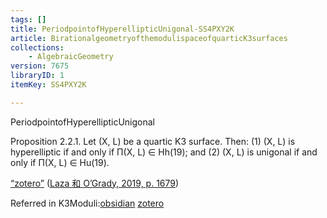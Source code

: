 ```yaml
---
tags: []
title: PeriodpointofHyperellipticUnigonal-SS4PXY2K
article: BirationalgeometryofthemodulispaceofquarticK3surfaces
collections:
    - AlgebraicGeometry
version: 7675
libraryID: 1
itemKey: SS4PXY2K

---
```

PeriodpointofHyperellipticUnigonal

Proposition 2.2.1. Let (X, L) be a quartic K3 surface. Then: (1) (X, L) is hyperelliptic if and only if Π(X, L) ∈ Hh(19); and (2) (X, L) is unigonal if and only if Π(X, L) ∈ Hu(19).

<span class="highlight" data-annotation="%7B%22attachmentURI%22%3A%22http%3A%2F%2Fzotero.org%2Fusers%2F9666949%2Fitems%2F5YBCXCC9%22%2C%22annotationKey%22%3A%22Y8NZ7WBP%22%2C%22color%22%3A%22%23a28ae5%22%2C%22pageLabel%22%3A%221679%22%2C%22position%22%3A%7B%22pageIndex%22%3A25%2C%22rects%22%3A%5B%5B77.102%2C165.098%2C379.432%2C175.276%5D%2C%5B81.095%2C145.076%2C383.214%2C155.85%5D%2C%5B81.095%2C129.775%2C343.513%2C140.409%5D%5D%7D%2C%22citationItem%22%3A%7B%22uris%22%3A%5B%22http%3A%2F%2Fzotero.org%2Fusers%2F9666949%2Fitems%2FKL3N454Z%22%5D%2C%22locator%22%3A%221679%22%7D%7D" ztype="zhighlight"><a href="zotero://open-pdf/library/items/5YBCXCC9?page=26&#x26;annotation=Y8NZ7WBP">“zotero”</a></span> <span class="citation" data-citation="%7B%22citationItems%22%3A%5B%7B%22uris%22%3A%5B%22http%3A%2F%2Fzotero.org%2Fusers%2F9666949%2Fitems%2FKL3N454Z%22%5D%2C%22locator%22%3A%221679%22%7D%5D%2C%22properties%22%3A%7B%7D%7D" ztype="zcitation">(<span class="citation-item"><a href="zotero://select/library/items/KL3N454Z">Laza 和 O’Grady, 2019, p. 1679</a></span>)</span>

Referred in K3Moduli:[obsidian](/wiki/zotero/K3Moduli-Main-DLFQJ2XA) <a href="./K3Moduli-Main-DLFQJ2XA.md" rel="noopener noreferrer nofollow" zhref="zotero://note/u/DLFQJ2XA/?ignore=1&#x26;line=10" ztype="znotelink" class="internal-link">zotero</a>

	